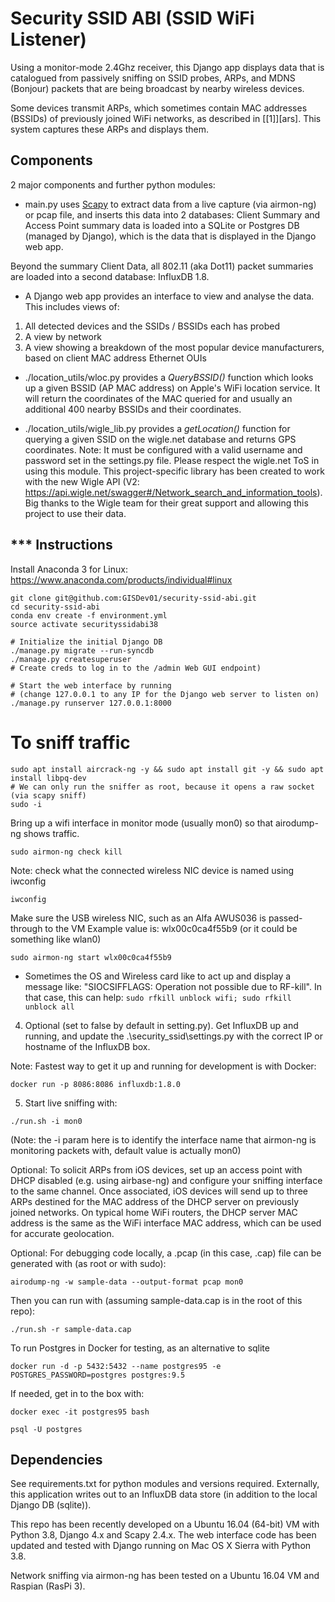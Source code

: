 Security SSID ABI (SSID WiFi Listener)
==========

Using a monitor-mode 2.4Ghz receiver, this Django app displays data that is catalogued from passively sniffing on SSID probes, ARPs, and MDNS (Bonjour) packets that are being broadcast by nearby wireless devices.

Some devices transmit ARPs, which sometimes contain MAC addresses (BSSIDs) of previously joined WiFi networks, as described in [[1]][ars].  This system captures these ARPs and displays them.

Components
----------

2 major components and further python modules:

* main.py uses [Scapy](http://www.secdev.org/projects/scapy/) to extract data from a live capture (via airmon-ng) or pcap file, and inserts this data into 2 databases: Client Summary and Access Point summary data is loaded into a SQLite or Postgres DB (managed by Django), which is the data that is displayed in the Django web app.

 Beyond the summary Client Data, all 802.11 (aka Dot11) packet summaries are loaded into a second database: InfluxDB 1.8.

* A Django web app provides an interface to view and analyse the data.
This includes views of:

1. All detected devices and the SSIDs / BSSIDs each has probed
1. A view by network
1. A view showing a breakdown of the most popular device manufacturers, based on client MAC address Ethernet OUIs

* ./location_utils/wloc.py provides a _QueryBSSID()_ function which looks up a given BSSID (AP MAC address) on Apple's WiFi location service. It will return the coordinates of the MAC queried for and usually an additional 400 nearby BSSIDs and their coordinates.

* ./location_utils/wigle_lib.py provides a _getLocation()_ function for querying a given SSID on the wigle.net database and returns GPS coordinates. Note: It must be configured with a valid username and password set in the settings.py file. Please respect the wigle.net ToS in using this module. This project-specific library has been created to work with the new Wigle API (V2: https://api.wigle.net/swagger#/Network_search_and_information_tools). Big thanks to the Wigle team for their great support and allowing this project to use their data.

*** Instructions
------------
Install Anaconda 3 for Linux: https://www.anaconda.com/products/individual#linux

```
git clone git@github.com:GISDev01/security-ssid-abi.git
cd security-ssid-abi
conda env create -f environment.yml
source activate securityssidabi38

# Initialize the initial Django DB
./manage.py migrate --run-syncdb 
./manage.py createsuperuser
# Create creds to log in to the /admin Web GUI endpoint)

# Start the web interface by running 
# (change 127.0.0.1 to any IP for the Django web server to listen on)
./manage.py runserver 127.0.0.1:8000

```

# To sniff traffic
```
sudo apt install aircrack-ng -y && sudo apt install git -y && sudo apt install libpq-dev
# We can only run the sniffer as root, because it opens a raw socket (via scapy sniff)
sudo -i
```

Bring up a wifi interface in monitor mode (usually mon0) so that airodump-ng shows traffic.

`sudo airmon-ng check kill`

Note: check what the connected wireless NIC device is named using iwconfig

`iwconfig`

Make sure the USB wireless NIC, such as an Alfa AWUS036 is passed-through to the VM
Example value is: wlx00c0ca4f55b9 (or it could be something like wlan0)

`sudo airmon-ng start wlx00c0ca4f55b9`

- Sometimes the OS and Wireless card like to act up and display a message like: "SIOCSIFFLAGS: Operation not possible due to RF-kill". In that case, this can help:
`sudo rfkill unblock wifi; sudo rfkill unblock all`

4. Optional (set to false by default in setting.py). Get InfluxDB up and running, and update the .\security_ssid\settings.py with the correct IP or hostname of the InfluxDB box.

Note: Fastest way to get it up and running for development is with Docker:

`docker run -p 8086:8086 influxdb:1.8.0`

5. Start live sniffing with:

 `./run.sh -i mon0`

 (Note: the -i param here is to identify the interface name that airmon-ng is monitoring packets with, default value is actually mon0)


Optional: To solicit ARPs from iOS devices, set up an access point with DHCP disabled (e.g. using airbase-ng) and configure your sniffing interface to the same channel.
Once associated, iOS devices will send up to three ARPs destined for the MAC address of the DHCP server on previously joined networks. On typical home WiFi routers, the DHCP server MAC address is the same as the WiFi interface MAC address, which can be used for accurate geolocation.

Optional: For debugging code locally, a .pcap (in this case, .cap) file can be generated with (as root or with sudo):

`airodump-ng -w sample-data --output-format pcap mon0`

Then you can run with (assuming sample-data.cap is in the root of this repo):

`./run.sh -r sample-data.cap`

To run Postgres in Docker for testing, as an alternative to sqlite
```
docker run -d -p 5432:5432 --name postgres95 -e POSTGRES_PASSWORD=postgres postgres:9.5
```
If needed, get in to the box with:

`docker exec -it postgres95 bash`

`psql -U postgres`


Dependencies
------------------------------------------------------------------------------------------------------------
See requirements.txt for python modules and versions required.
Externally, this application writes out to an InfluxDB data store (in addition to the local Django DB (sqlite)).

This repo has been recently developed on a Ubuntu 16.04 (64-bit) VM with Python 3.8, Django 4.x and Scapy 2.4.x. 
The web interface code has been updated and tested with Django running on Mac OS X Sierra with Python 3.8.

Network sniffing via airmon-ng has been tested on a Ubuntu 16.04 VM and Raspian (RasPi 3).

